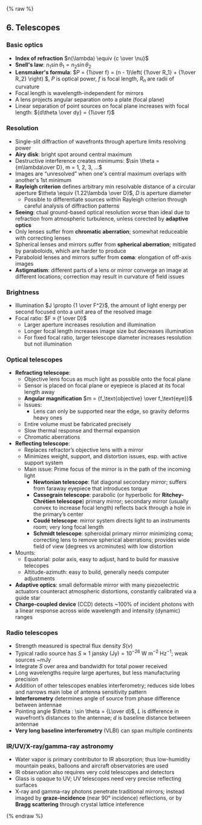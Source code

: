 {% raw %}

<section markdown="1">

## 6. Telescopes

### Basic optics

* **Index of refraction** $n(\lambda) \equiv {c \over \nu}$
* **Snell's law**: $n_1 \sin \theta_1 = n_2 \sin \theta_2$
* **Lensmaker's formula**: $P = {1\over f} = (n - 1)\left( {1\over R_1} + {1\over R_2} \right)
  $, 
  $P$ is optical power, $f$ is focal length, $R_n$ are radii of curvature
* Focal length is wavelength-independent for mirrors
* A lens projects angular separation onto a plate (focal plane)
* Linear separation of point sources on focal plane increases with focal length:
  ${d\theta \over dy} = {1\over f}$

### Resolution

* Single-slit diffraction of wavefronts through aperture limits resolving power
* **Airy disk**: bright spot around central maximum
* Destructive interference creates minimums: $\sin \theta = {m\lambda\over D}, m = 1, 2, 3, ...$
* Images are “unresolved” when one's central maximum overlaps with
  another's 1st minimum
* **Rayleigh criterion** defines arbitrary min resolvable distance
  of a circular aperture $\theta \equiv {1.22\lambda \over D}$, $D$ is aperture diameter
  * Possible to differentiate sources within Rayleigh criterion through careful
    analysis of diffraction patterns
* **Seeing**: ctual ground-based optical resolution worse than ideal due to
  refraction from atmospheric turbulence, unless corected by **adaptive optics**
* Only lenses suffer from **chromatic aberration**;
  somewhat reduceable with correcting lenses
* Spherical lenses and mirrors suffer from **spherical aberration**;
  mitigated by paraboloids, which are harder to produce
* Paraboloid lenses and mirrors suffer from **coma**: elongation of off-axis images
* **Astigmatism**: different parts of a lens or mirror converge an image
  at different locations; correction may result in curvature of field issues

### Brightness

* Illumination $J \propto {1 \over F^2}$, the amount of light energy per second focused onto a unit
  area of the resolved image
* Focal ratio: $F ≡ {f \over D}$
  * Larger aperture increases resolution and illumination
  * Longer focal length increases image size but decreases illumination
  * For fixed focal ratio, larger telescope diameter increases resolution but
    not illumination

### Optical telescopes

* **Refracting telescope**:
  * Objective lens focus as much light as possible onto the focal plane
  * Sensor is placed on focal plane or eyepiece is placed at its focal length away
  * **Angular magnification** $m = {f_\text{objective} \over f_\text{eye}}$
  * Issues:
    * Lens can only be supported near the edge, so gravity deforms heavy ones
  * Entire volume must be fabricated precisely
  * Slow thermal response and thermal expansion
  * Chromatic aberrations
* **Reflecting telescope**:
  * Replaces refractor’s objective lens with a mirror
  * Minimizes weight, support, and distortion issues,
    esp. with active support system
  * Main issue: Prime focus of the mirror is in the path of the incoming light
    * **Newtonian telescope**: flat diagonal secondary mirror;
      suffers from faraway eyepiece that introduces torque
    * **Cassegrain telescope**: parabolic (or hyperbolic for **Ritchey-Chrétien telescope**) primary mirror;
      secondary mirror (usually convex to increase focal length) reflects back
      through a hole in the primary’s center
    * **Coudé telescope**: mirror system directs light to an instruments room;
      very long focal length
    * **Schmidt telescope**: spheroidal primary mirror minimizing coma;
      correcting lens to remove spherical aberrations;
      provides wide field of view (degrees vs arcminutes) with low distortion
* Mounts:
  * Equatorial: polar axis, easy to adjust, hard to build for massive telecopes
  * Altitude-azimuth: easy to build, generally needs computer adjustments
* **Adaptive optics**: small deformable mirror with many piezoelectric actuators
  counteract atmospheric distortions, constantly calibrated via a guide star
* **Charge-coupled device** (CCD) detects ~100% of incident photons with a linear
  response across wide wavelength and intensity (dynamic) ranges

### Radio telescopes

* Strength measured is spectral flux density $S(\nu)$
* Typical radio source has $S \approx 1 \text{ jansky (Jy)} = 10^{-26}$ W m$^{-2}$ Hz$^{-1}$;
  weak sources ~mJy
* Integrate $S$ over area and bandwidth for total power received
* Long wavelengths require large apertures, but less manufacturing precision
* Addition of other telescopes enables interferometry;
  reduces side lobes and narrows main lobe of antenna sensitivity pattern
* **Interferometry** determines angle of source from phase difference between antennae
* Pointing angle $\theta : \sin \theta = {L\over d}$,
  $L$ is difference in wavefront’s distances to the antennae;
  $d$ is baseline distance between antennae
* **Very long baseline interferometry** (VLBI) can span multiple continents

### IR/UV/X-ray/gamma-ray astronomy

* Water vapor is primary contributor to IR absorption; thus low-humidity
  mountain peaks, balloons and aircraft observatories are used
* IR observation also requires very cold telescopes and detectors
* Glass is opaque to UV; UV telescopes need very precise reflecting surfaces
* X-ray and gamma-ray photons penetrate traditional mirrors;
  instead imaged by **graze-incidence** (near 90° incidence) reflections, or by
  **Bragg scattering** through crystal lattice inteference

</section>

{% endraw %}
